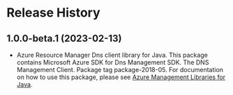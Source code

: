 # Release History

## 1.0.0-beta.1 (2023-02-13)

- Azure Resource Manager Dns client library for Java. This package contains Microsoft Azure SDK for Dns Management SDK. The DNS Management Client. Package tag package-2018-05. For documentation on how to use this package, please see [Azure Management Libraries for Java](https://aka.ms/azsdk/java/mgmt).
